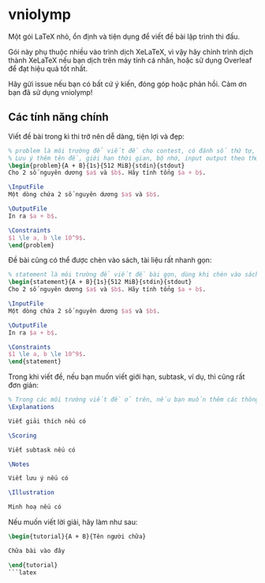 # vniolymp

Một gói LaTeX nhỏ, ổn định và tiện dụng để viết đề bài lập trình thi đấu. 

Gói này phụ thuộc nhiều vào trình dịch XeLaTeX, vì vậy hãy chỉnh trình dịch thành XeLaTeX nếu bạn dịch trên máy tính cá nhân, hoặc sử dụng Overleaf để đạt hiệu quả tốt nhất.

Hãy gửi issue nếu bạn có bất cứ ý kiến, đóng góp hoặc phản hồi. Cảm ơn bạn đã sử dụng vniolymp!

## Các tính năng chính

Viết đề bài trong kì thi trở nên dễ dàng, tiện lợi và đẹp:

```latex
% problem là môi trường để viết đề cho contest, có đánh số thứ tự, ghi mục lục, etc
% Lưu ý thêm tên đề, giới hạn thời gian, bộ nhớ, input output theo thứ tự như ở đây
\begin{problem}{A + B}{1s}{512 MiB}{stdin}{stdout}
Cho 2 số nguyên dương $a$ và $b$. Hãy tính tổng $a + b$.

\InputFile
Một dòng chứa 2 số nguyên dương $a$ và $b$.

\OutputFile
In ra $a + b$.

\Constraints
$1 \le a, b \le 10^9$.
\end{problem}
```

Đề bài cũng có thể được chèn vào sách, tài liệu rất nhanh gọn:
```latex
% statement là môi trường để viết đề bài gọn, dùng khi chèn vào sách, tài liệu
\begin{statement}{A + B}{1s}{512 MiB}{stdin}{stdout}
Cho 2 số nguyên dương $a$ và $b$. Hãy tính tổng $a + b$.

\InputFile
Một dòng chứa 2 số nguyên dương $a$ và $b$.

\OutputFile
In ra $a + b$.

\Constraints
$1 \le a, b \le 10^9$.
\end{statement}
```

Trong khi viết đề, nếu bạn muốn viết giới hạn, subtask, ví dụ, thì cũng rất đơn giản:

```latex
% Trong các môi trường viết đề ở trên, nếu bạn muốn thêm các thông tin khác cho đề bài, hãy thêm các macro này vào
\Explanations

Viết giải thích nếu có

\Scoring

Viết subtask nếu có

\Notes

Viết lưu ý nếu có

\Illustration

Minh hoạ nếu có
```

Nếu muốn viết lời giải, hãy làm như sau:

```latex
\begin{tutorial}{A + B}{Tên người chữa}

Chữa bài vào đây

\end{tutorial}
```latex
